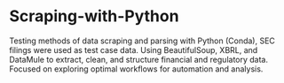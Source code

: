 # Scraping-with-Python
Testing methods of data scraping and parsing with Python (Conda), SEC filings were used as test case data. Using BeautifulSoup, XBRL, and DataMule to extract, clean, and structure financial and regulatory data. Focused on exploring optimal workflows for automation and analysis.
